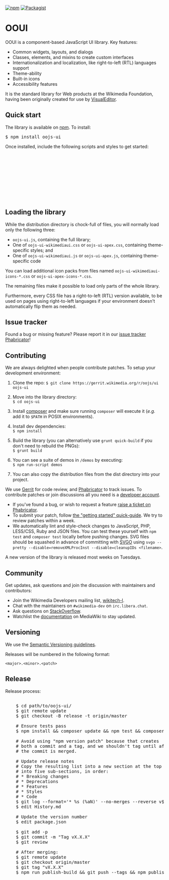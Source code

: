 [![npm](https://img.shields.io/npm/v/oojs-ui.svg?style=flat)](https://www.npmjs.com/package/oojs-ui) [![Packagist](https://img.shields.io/packagist/v/oojs/oojs-ui.svg?style=flat)](https://packagist.org/packages/oojs/oojs-ui)

OOUI
=================

OOUI is a component-based JavaScript UI library. Key features:

* Common widgets, layouts, and dialogs
* Classes, elements, and mixins to create custom interfaces
* Internationalization and localization, like right-to-left (RTL) languages support
* Theme-ability
* Built-in icons
* Accessibility features

It is the standard library for Web products at the Wikimedia Foundation, having been originally created for use by [VisualEditor](https://www.mediawiki.org/wiki/VisualEditor).


Quick start
----------

The library is available on [npm](https://www.npmjs.com/package/oojs-ui). To install:

<pre lang="bash">
$ npm install oojs-ui
</pre>

Once installed, include the following scripts and styles to get started:

<pre lang="html">
<script src="node_modules/jquery/dist/jquery.min.js"></script>
<script src="node_modules/oojs/dist/oojs.min.js"></script>

<script src="node_modules/oojs-ui/dist/oojs-ui.min.js"></script>
<script src="node_modules/oojs-ui/dist/oojs-ui-wikimediaui.min.js"></script>
<link rel="stylesheet" href="node_modules/oojs-ui/dist/oojs-ui-wikimediaui.min.css">
</pre>


Loading the library
-------------------

While the distribution directory is chock-full of files, you will normally load only the following three:

* `oojs-ui.js`, containing the full library;
* One of `oojs-ui-wikimediaui.css` or `oojs-ui-apex.css`, containing theme-specific styles; and
* One of `oojs-ui-wikimediaui.js` or  `oojs-ui-apex.js`, containing theme-specific code

You can load additional icon packs from files named `oojs-ui-wikimediaui-icons-*.css` or `oojs-ui-apex-icons-*.css`.

The remaining files make it possible to load only parts of the whole library.

Furthermore, every CSS file has a right-to-left (RTL) version available, to be used on pages using right-to-left languages if your environment doesn't automatically flip them as needed.


Issue tracker
-------------

Found a bug or missing feature? Please report it in our [issue tracker Phabricator](https://phabricator.wikimedia.org/maniphest/task/edit/form/1/?projects=PHID-PROJ-dgmoevjqeqlerleqzzx5)!


Contributing
------------

We are always delighted when people contribute patches. To setup your development environment:


1. Clone the repo: `$ git clone https://gerrit.wikimedia.org/r/oojs/ui oojs-ui`

2. Move into the library directory:<br>`$ cd oojs-ui`

3. Install [composer](https://getcomposer.org/download/) and make sure running `composer` will execute it (*e.g.* add it to `$PATH` in POSIX environments).

4. Install dev dependencies:<br>`$ npm install`

5. Build the library (you can alternatively use `grunt quick-build` if you don't need to rebuild the PNGs):<br>`$ grunt build`

6. You can see a suite of demos in `/demos` by executing:<br>`$ npm run-script demos`

7. You can also copy the distribution files from the dist directory into your project.


We use [Gerrit](https://gerrit.wikimedia.org/) for code review, and [Phabricator](https://phabricator.wikimedia.org) to track issues. To contribute patches or join discussions all you need is a [developer account](https://wikitech.wikimedia.org/w/index.php?title=Special:CreateAccount&returnto=Help%3AGetting+Started).

* If you've found a bug, or wish to request a feature [raise a ticket on Phabricator](https://phabricator.wikimedia.org/maniphest/task/edit/form/1/?projects=PHID-PROJ-dgmoevjqeqlerleqzzx5).
* To submit your patch, follow [the "getting started" quick-guide](https://www.mediawiki.org/wiki/Gerrit/Getting_started). We try to review patches within a week.
* We automatically lint and style-check changes to JavaScript, PHP, LESS/CSS, Ruby and JSON files. You can test these yourself with `npm test` and `composer test` locally before pushing changes. SVG files should be squashed in advance of committing with [SVGO](https://github.com/svg/svgo) using `svgo --pretty --disable=removeXMLProcInst --disable=cleanupIDs <filename>`.

A new version of the library is released most weeks on Tuesdays.

Community
---------

Get updates, ask questions and join the discussion with maintainers and contributors:

* Join the Wikimedia Developers mailing list, [wikitech-l](https://lists.wikimedia.org/mailman/listinfo/wikitech-l).
* Chat with the maintainers on `#wikimedia-dev` on `irc.libera.chat`.
* Ask questions on [StackOverflow](https://stackoverflow.com/tags/oojs-ui/info).
* Watchlist the [documentation](https://www.mediawiki.org/wiki/OOUI) on MediaWiki to stay updated.


Versioning
----------

We use the [Semantic Versioning guidelines](http://semver.org/).

Releases will be numbered in the following format:

`<major>.<minor>.<patch>`


Release
----------

Release process:
<pre lang="bash">

    $ cd path/to/oojs-ui/
    $ git remote update
    $ git checkout -B release -t origin/master

    # Ensure tests pass
    $ npm install && composer update && npm test && composer test

    # Avoid using "npm version patch" because that creates
    # both a commit and a tag, and we shouldn't tag until after
    # the commit is merged.

    # Update release notes
    # Copy the resulting list into a new section at the top of History.md and edit
    # into five sub-sections, in order:
    # * Breaking changes
    # * Deprecations
    # * Features
    # * Styles
    # * Code
    $ git log --format='* %s (%aN)' --no-merges --reverse v$(node -e 'console.log(require("./package.json").version);')...HEAD | grep -v "Localisation updates from" | sort
    $ edit History.md

    # Update the version number
    $ edit package.json

    $ git add -p
    $ git commit -m "Tag vX.X.X"
    $ git review

    # After merging:
    $ git remote update
    $ git checkout origin/master
    $ git tag "vX.X.X"
    $ npm run publish-build && git push --tags && npm publish

</pre>
